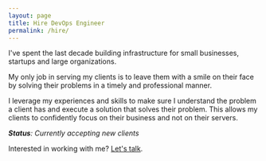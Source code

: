 ```yaml
---
layout: page
title: Hire DevOps Engineer
permalink: /hire/
---
```


I've spent the last decade building infrastructure for small businesses, startups and large organizations.

My only job in serving my clients is to leave them with a smile on their face by solving their problems in a timely and professional manner.

I leverage my experiences and skills to make sure I understand the problem a client has and execute a solution that solves their problem. This allows my clients to confidently focus on their business and not on their servers.

***Status**: Currently accepting new clients*

Interested in working with me? [Let's talk](mailto:sugandaletters@gmail.com).
